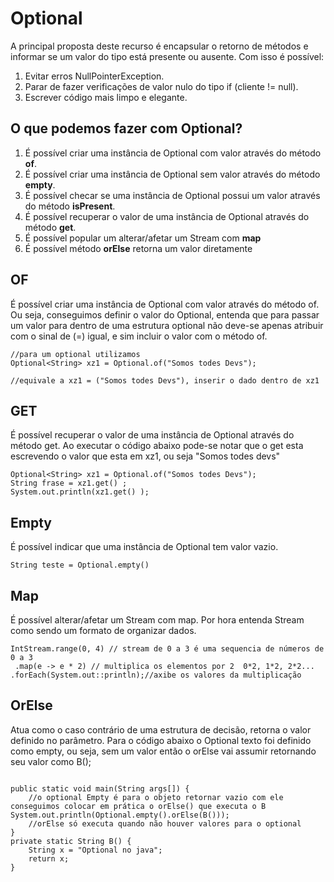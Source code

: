 # Optional

A principal proposta deste recurso é encapsular o retorno de métodos e informar se um valor do tipo <T> está presente ou ausente.
Com isso é possível:

1. Evitar erros NullPointerException.
2. Parar de fazer verificações de valor nulo do tipo if (cliente != null).
3. Escrever código mais limpo e elegante.

## O que podemos fazer com Optional?

1. É possível criar uma instância de Optional com valor através do método **of**. 
2. É possível criar uma instância de Optional sem valor através do método **empty**. 
3. É possível checar se uma instância de Optional possui um valor através do método **isPresent**. 
4. É possível recuperar o valor de uma instância de Optional através do método **get**. 
5. É possível popular um alterar/afetar um Stream com **map**
6. É possível método **orElse** retorna um valor diretamente

## OF

É possível criar uma instância de Optional com valor através do método of. Ou seja, conseguimos definir o valor do Optional, entenda que para passar um valor para dentro de uma estrutura optional não deve-se apenas atribuir com o sinal de (=) igual, e sim incluir o valor com o método of.

```
//para um optional utilizamos 
Optional<String> xz1 = Optional.of("Somos todes Devs");

//equivale a xz1 = ("Somos todes Devs"), inserir o dado dentro de xz1
```

## GET

É possível recuperar o valor de uma instância de Optional através do método get. Ao executar o código abaixo pode-se notar que o get esta escrevendo o valor que esta em xz1, ou seja "Somos todes devs"

```
Optional<String> xz1 = Optional.of("Somos todes Devs");
String frase = xz1.get() ;
System.out.println(xz1.get() );
```

## Empty

É possível indicar que uma instância de Optional tem valor vazio. 

```
String teste = Optional.empty()
```



## Map

É possível alterar/afetar um Stream com map. Por hora entenda Stream como sendo um formato de organizar dados.

```
IntStream.range(0, 4) // stream de 0 a 3 é uma sequencia de números de 0 a 3
 .map(e -> e * 2) // multiplica os elementos por 2  0*2, 1*2, 2*2... 
.forEach(System.out::println);//axibe os valores da multiplicação
```

## OrElse

Atua como o caso contrário de uma estrutura de decisão, retorna o valor definido no parâmetro. Para o código abaixo o Optional texto foi definido como empty, ou seja, sem um valor então o orElse vai assumir retornando seu valor como B();

```

public static void main(String args[]) {
	//o optional Empty é para o objeto retornar vazio com ele conseguimos colocar em prática o orElse() que executa o B 					System.out.println(Optional.empty().orElse(B())); 
	//orElse só executa quando não houver valores para o optional
} 
private static String B() { 
	String x = "Optional no java"; 
	return x; 
} 

```

